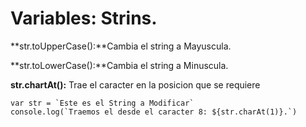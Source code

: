 # Variables: Strins.

**str.toUpperCase():**Cambia el string a Mayuscula.

**str.toLowerCase():**Cambia el string a Minuscula.

**str.chartAt():** Trae el caracter en la posicion que se requiere

    var str = `Este es el String a Modificar`
    console.log(`Traemos el desde el caracter 8: ${str.charAt(1)}.`)
